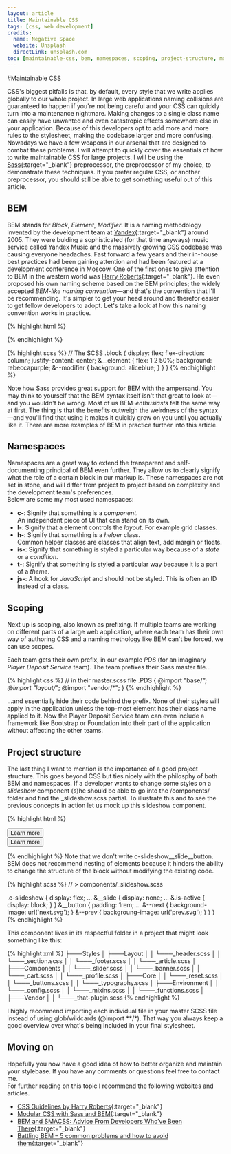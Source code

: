 ```yaml
---
layout: article
title: Maintainable CSS
tags: [css, web development]
credits: 
  name: Negative Space
  website: Unsplash
  directLink: unsplash.com
toc: [maintainable-css, bem, namespaces, scoping, project-structure, moving-on]
---
```


#Maintainable CSS

CSS's biggest pitfalls is that, by default, every style that we write applies globally to our whole project. In large web applications naming collisions are guaranteed to happen if you're not being careful and your CSS can quickly turn into a maintenance nightmare. Making changes to a single class name can easily have unwanted and even catastropic effects somewhere else in your application. Because of this developers opt to add more and more rules to the stylesheet, making the codebase larger and more confusing. Nowadays we have a few weapons in our arsenal that are designed to combat these problems. I will attempt to quickly cover the essentials of how to write maintainable CSS for large projects. I will be using the [Sass](http://sass-lang.com){:target="_blank"} preprocessor, the preprocessor of my choice, to demonstrate these techniques. If you prefer regular CSS, or another preprocessor, you should still be able to get something useful out of this article.

BEM
---

BEM stands for *Block*, *Element*, *Modifier*. It is a naming methodology invented by the development team at [Yandex](http://yandex.com){:target="_blank"} around 2005. They were bulding a sophisticated (for that time anyways) music service called Yandex Music and the massively growing CSS codebase was causing everyone headaches. Fast forward a few years and their in-house best practices had been gaining attention and had been featured at a development conference in Moscow. One of the first ones to give attention to BEM in the western world was [Harry Roberts](http://csswizardry.com){:target="_blank"}. He even proposed his own naming scheme based on the BEM principles; the widely accepted *BEM-like naming convention*—and that's the convention that I'll be recommending. It's simpler to get your head around and therefor easier to get fellow developers to adopt. Let's take a look at how this naming convention works in practice.

{% highlight html %}
<!-- The HTML -->
<div class="block">
  <div class="block__element"></div>
  <div class="block__element--modifer"></div>
</div>
{% endhighlight %}

{% highlight scss %}
// The SCSS
.block {
  display: flex;
  flex-direction: column;
  justify-content: center;
  &__element {
    flex: 1 2 50%;
    background: rebeccapurple;
    &--modifier {
      background: aliceblue;
    }
  }
}
{% endhighlight %}

Note how Sass provides great support for BEM with the ampersand. You may think to yourself that the BEM syntax itself isn't that great to look at—and you wouldn't be wrong. Most of us BEM-*enthusiasts* felt the same way at first. The thing is that the benefits outweigh the weirdness of the syntax—and you'll find that using it makes it quickly grow on you until you actually like it. There are more examples of BEM in practice further into this article.

Namespaces
---

Namespaces are a great way to extend the transparent and self-documenting principal of BEM even further. They allow us to clearly signify what the role of a certain block in our markup is. These namespaces are not set in stone, and will differ from project to project based on complexity and the development team's preferences. <br /> Below are some my most used namespaces:

* **c-**: Signify that something is a *component*. <br/> An independant piece of UI that can stand on its own.
* **l-**: Signify that a element controls the *layout*. For example grid classes.
* **h-**: Signify that something is a *helper* class. <br/> Common helper classes are classes that align text, add margin or floats.
* **is-**: Signify that something is styled a particular way because of a *state* or a *condition*.
* **t-**: Signify that something is styled a particular way because it is a part of a *theme*.
* **js-**: A hook for *JavaScript* and should not be styled. This is often an ID instead of a class.

Scoping
---
Next up is scoping, also known as prefixing. If multiple teams are working on different parts of a large web application, where each team has their own way of authoring CSS and a naming methology like BEM can't be forced, we can use scopes.

Each team gets their own prefix, in our example *PDS* (for an imaginary *Player Deposit Service* team). The team prefixes their Sass master file...

{% highlight css %}
// in their master.scss file
.PDS {
  @import "base/*";
  @import "layout/*";
  @import "vendor/*";
}
{% endhighlight %}

...and essentially hide their code behind the prefix. None of their styles will apply in the application unless the top-most element has their class name applied to it. Now the Player Deposit Service team can even include a framework like Bootstrap or Foundation into their part of the application without affecting the other teams.

Project structure
---

The last thing I want to mention is the importance of a good project structure. This goes beyond CSS but ties nicely with the philosphy of both BEM and namespaces. If a developer wants to change some styles on a *slideshow* component (s)he should be able to go into the <span class="h-mono">/components/</span> folder and find the <span class="h-mono">_slideshow.scss</span> partial. To illustrate this and to see the previous concepts in action let us mock up this slideshow component.

{% highlight html %}
<div class="c-slideshow" id="js-slideshow">
  <div class="c-slideshow__slide">
    <button class="c-slideshow__button">Learn more</button>
  </div>
  <div class="c-slideshow__slide is-active">
    <button class="c-slideshow__button">Learn more</button>
  </div>
</div>

{% endhighlight  %}
Note that we don't write <span class="h-mono">c-slideshow__slide__button</span>.
BEM does not recommend nesting of elements because it hinders the ability to change the structure of the block without modifying the existing code.

{% highlight scss %}
// > components/_slideshow.scss

.c-slideshow {
  display: flex;
  …
  &__slide {
    display: none;
    …
    &.is-active {
      display: block;
    }
  }
  &__button {
    padding: 1rem;
    …
    &--next {
      background-image: url('next.svg');
    }
    &--prev {
      backgroung-image: url('prev.svg');
    }
  }
}
{% endhighlight %}

This component lives in its respectful folder in a project that might look something like this:

{% highlight xml %}
├───Styles
│   ├───Layout
│   │   └───_header.scss
│   │   └───_section.scss
│   │   └───_footer.scss
│   │   └───_article.scss
│   ├───Components
│   │   └───_slider.scss
│   │   └───_banner.scss
│   │   └───_cart.scss
│   │   └───_profile.scss
│   ├───Core
│   │   └───_reset.scss
│   │   └───_buttons.scss
│   │   └───_typography.scss
│   ├───Environment
│   │   └───_config.scss
│   │   └───_mixins.scss
│   │   └───_functions.scss
│   ├───Vendor
│   │   └───_that-plugin.scss
{% endhighlight %}

I highly recommend importing each individual file in your master SCSS file instead of using glob/wildcards <span class="h-mono">(@import \*\*/*)</span>. That way you always keep a good overview over what's being included in your final stylesheet.

Moving on
---

Hopefully you now have a good idea of how to better organize and maintain your stylebase. If you have any comments or questions feel free to contact me. <br /> For further reading on this topic I recommend the following websites and articles.

- [CSS Guidelines by Harry Roberts](http://cssguidelin.es){:target="_blank"}
- [Modular CSS with Sass and BEM](http://www.mathayward.com/modular-css-with-sass-and-bem){:target="_blank"}
- [BEM and SMACSS: Advice From Developers Who’ve Been There](http://www.sitepoint.com/bem-smacss-advice-from-developers){:target="_blank"}
- [Battling BEM – 5 common problems and how to avoid them](https://medium.com/fed-or-dead/battling-bem-5-common-problems-and-how-to-avoid-them-5bbd23dee319){:target="_blank"}